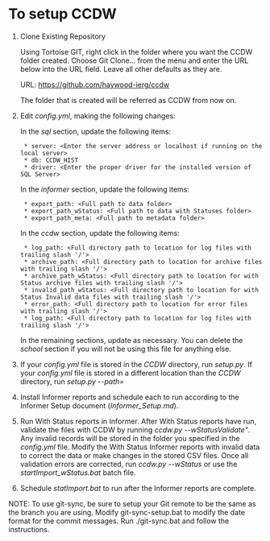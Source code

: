 # To setup CCDW

1. Clone Existing Repository

    Using Tortoise GIT, right click in the folder where you want the CCDW folder created.
    Choose Git Clone... from the menu and enter the URL below into the URL field. Leave 
    all other defaults as they are.
 
    URL: https://github.com/haywood-ierg/ccdw
 
    The folder that is created will be referred as CCDW from now on.
 
2. Edit *config.yml*, making the following changes:

    In the *sql* section, update the following items:

        * server: <Enter the server address or localhost if running on the local server>
        * db: CCDW_HIST
        * driver: <Enter the proper driver for the installed version of SQL Server>
    
    In the *informer* section, update the following items:

        * export_path: <Full path to data folder>
        * export_path_wStatus: <Full path to data with Statuses folder>
        * export_path_meta: <Full path to metadata folder>

    In the *ccdw* section, update the following items:

        * log_path: <Full directory path to location for log files with trailing slash '/'>
        * archive_path: <Full directory path to location for archive files with trailing slash '/'>
        * archive_path_wStatus: <Full directory path to location for with Status archive files with trailing slash '/'>
        * invalid_path_wStatus: <Full directory path to location for with Status Invalid data files with trailing slash '/'>
        * error_path: <Full directory path to location for error files with trailing slash '/'>
        * log_path: <Full directory path to location for log files with trailing slash '/'>

    In the remaining sections, update as necessary. You can delete the *school* section if you will not be using this file for anything else. 

3. If your *config.yml* file is stored in the *CCDW* directory, run *setup.py*. If your *config.yml* file is stored in a different location than the *CCDW* directory, run *setup.py --path=<path to config.yml file>*

4. Install Informer reports and schedule each to run according to the Informer Setup document (*Informer_Setup.md*).

5. Run With Status reports in Informer. After With Status reports have run, validate the files with CCDW by running *ccdw.py --wStatusValidate"*. Any invalid records will be stored in the folder you specified in the *config.yml* file. Modify the With Status Informer reports with invalid data to correct the data or make changes in the stored CSV files. Once all validation errors are corrected, run *ccdw.py --wStatus* or use the *startImport_wStatus.bat* batch file.

6. Schedule *statImport.bat* to run after the Informer reports are complete.

NOTE: To use git-sync, be sure to setup your Git remote to be the same as the branch you are using. Modify git-sync-setup.bat to modify the date format for the commit messages. Run ./git-sync.bat and follow the instructions.